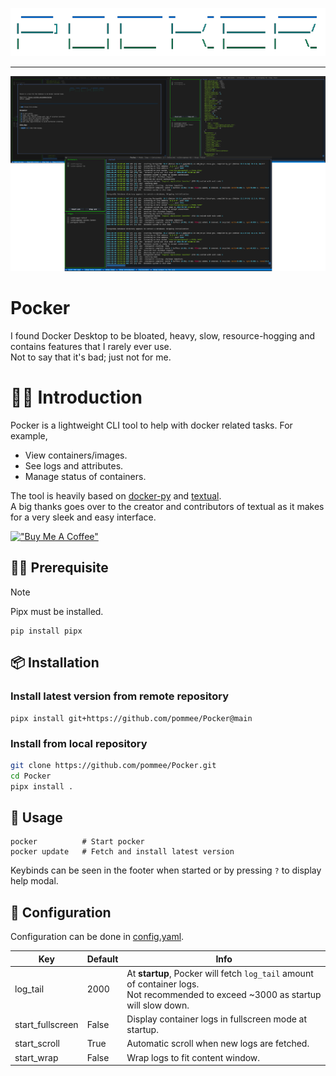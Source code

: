 <p align="center">
  <img src="./resources/pocker-name.png" />
</p>

---

![image](./resources/image.png)

# Pocker

I found Docker Desktop to be bloated, heavy, slow, resource-hogging and contains features that I rarely ever use.  
Not to say that it's bad; just not for me.

# 👋🏼 Introduction

Pocker is a lightweight CLI tool to help with docker related tasks. For example,

- View containers/images.
- See logs and attributes.
- Manage status of containers.

The tool is heavily based on [docker-py](https://docker-py.readthedocs.io/en/stable/index.html) and [textual](https://github.com/textualize/textual/).  
A big thanks goes over to the creator and contributors of textual as it makes for a very sleek and easy interface.

[!["Buy Me A Coffee"](https://www.buymeacoffee.com/assets/img/custom_images/orange_img.png)](https://buymeacoffee.com/pommee)

## 🤏🏼 Prerequisite

> [!NOTE]
> Pipx must be installed.

```shell
pip install pipx
```

## 📦 Installation

### Install latest version from remote repository

```shell
pipx install git+https://github.com/pommee/Pocker@main
```

### Install from local repository

```bash
git clone https://github.com/pommee/Pocker.git
cd Pocker
pipx install .
```

## 🚦 Usage

```shell
pocker          # Start pocker
pocker update   # Fetch and install latest version
```

Keybinds can be seen in the footer when started or by pressing `?` to display help modal.

## 🔧 Configuration

Configuration can be done in [config.yaml](https://github.com/pommee/Pocker/blob/main/config.yaml).

| Key              | Default | Info                                                                                                                                  |
| ---------------- | ------- | ------------------------------------------------------------------------------------------------------------------------------------- |
| log_tail         | 2000    | At **startup**, Pocker will fetch `log_tail` amount of container logs.<br> Not recommended to exceed ~3000 as startup will slow down. |
| start_fullscreen | False   | Display container logs in fullscreen mode at startup.                                                                                 |
| start_scroll     | True    | Automatic scroll when new logs are fetched.                                                                                           |
| start_wrap       | False   | Wrap logs to fit content window.                                                                                                      |
